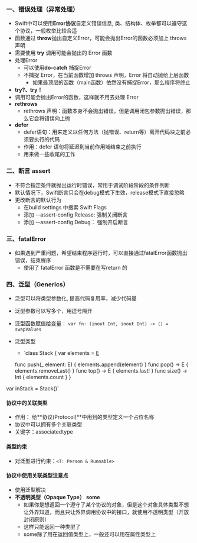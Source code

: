 ### 一、错误处理（异常处理）
- Swift中可以使用**Error协议**自定义错误信息, 类、结构体、枚举都可以遵守这个协议，一般枚举比较合适
- 函数通过 **throw**抛出自定义Error，可能会抛出Error的函数必须加上 throws 声明
- 需要使用 **try** 调用可能会抛出的 Error 函数
- 处理Error
	- 可以使用**do-catch** 捕捉Error
	- 不捕捉 Error，在当前函数增加 throws 声明，Error 将自动抛给上层函数
		- 如果最顶层的函数（main函数）依然没有捕捉Error，那么程序将终止
- **try?、try！**
- 调用可能会抛出Error的函数，这样就不用去处理 Error
- **rethrows**
	- rethrows 声明：函数本身不会抛出错误，但是调用闭包参数抛出错误，那么它会将错误向上抛
- **defer**
	- defer语句：用来定义以任何方法（抛错误、return等）离开代码块之前必须要执行的代码
	- 作用：defer 语句将延迟到当前作用域结束之前执行
	- 用来做一些收尾的工作

### 二、断言 assert
- 不符合指定条件就抛出运行时错误，常用于调试阶段阶段的条件判断
- 默认情况下，Swift断言只会在debug模式下生效，release模式下直接忽略
- 更改断言的默认行为
	- 在build settings 中搜索 Swift Flags
	- 添加 --assert-config Release: 强制关闭断言
	- 添加 --assert-config Debug： 强制开启断言 

### 三、fatalError
- 如果遇到严重问题，希望结束程序运行时，可以直接通过fatalError函数抛出错误，结束程序
	- 使用了 fatalError 函数是不需要在写return 的

### 四、泛型（Generics）

- 泛型可以将类型参数化, 提高代码复用率，减少代码量
- 泛型参数可以写多个，用逗号隔开
- 泛型函数赋值给变量： `var fn: (inout Int, inout Int) -> () = swapValues`
- 泛型类型
	- `class Stack<E> {
    var elements = [E]()
    
    func push(_ element: E) {
        elements.append(element)
    }
    func pop() -> E {
        elements.removeLast()
    }
    func top() -> E {
        elements.last!
    }
    func size() -> Int {
        elements.count
    }
}

var inStack = Stack<Int>()`

#### 协议中的关联类型
- 作用： 给**协议(Protocol)**中用到的类型定义一个占位名称
- 协议中可以拥有多个关联类型
- 关键字：associatedtype

#### 类型约束
- 对泛型进行约束：`<T: Person & Runnable>`

#### 协议中使用关联类型注意点
- 使用泛型解决
- **不透明类型（Opaque Type）** **some**
	- 如果你是想返回一个遵守了某个协议的对象，但是这个对象具体类型不想让外界知道，而且只让外界调用协议中的接口，就使用不透明类型（开放封闭原则）
	- 这样只能返回一种类型了
	- some除了用在返回值类型上，一般还可以用在属性类型上